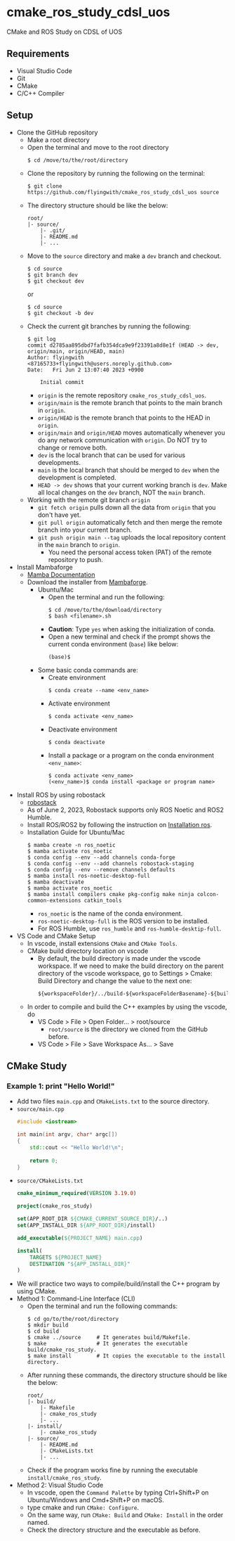 # cmake_ros_study_cdsl_uos

CMake and ROS Study on CDSL of UOS

## Requirements

- Visual Studio Code
- Git
- CMake
- C/C++ Compiler

## Setup

- Clone the GitHub repository
  - Make a root directory
  - Open the terminal and move to the root directory
    ```
    $ cd /move/to/the/root/directory
    ```
  - Clone the repository by running the following on the terminal:
    ```
    $ git clone https://github.com/flyingwith/cmake_ros_study_cdsl_uos source
    ```
  - The directory structure should be like the below:
    ```
    root/
    |- source/
        |- .git/
        |- README.md
        |- ...
    ```
  - Move to the `source` directory and make a `dev` branch and checkout.
    ```
    $ cd source
    $ git branch dev
    $ git checkout dev
    ```
    or
    ```
    $ cd source
    $ git checkout -b dev
    ```
  - Check the current git branches by running the following:
    ```
    $ git log
    commit d2785aa895dbd7fafb354dca9e9f23391a8d8e1f (HEAD -> dev, origin/main, origin/HEAD, main)
    Author: flyingwith <87165733+flyingwith@users.noreply.github.com>
    Date:   Fri Jun 2 13:07:40 2023 +0900

        Initial commit
    ```
    - `origin` is the remote repository `cmake_ros_study_cdsl_uos`.
    - `origin/main` is the remote branch that points to the main branch in `origin`.
    - `origin/HEAD` is the remote branch that points to the HEAD in `origin`.
    - `origin/main` and `origin/HEAD` moves automatically whenever you do any network communication with `origin`. Do NOT try to change or remove both.
    - `dev` is the local branch that can be used for various developments.
    - `main` is the local branch that should be merged to `dev` when the development is completed.
    - `HEAD -> dev` shows that your current working branch is `dev`. Make all local changes on the `dev` branch, NOT the `main` branch.
  - Working with the remote git branch `origin`
    - `git fetch origin` pulls down all the data from `origin` that you don't have yet.
    - `git pull origin` automatically fetch and then merge the remote branch into your current branch.
    - `git push origin main --tag` uploads the local repository content in the `main` branch to `origin`.
      - You need the personal access token (PAT) of the remote repository to push.
- Install Mambaforge
  - [Mamba Documentation](https://mamba.readthedocs.io/en/latest/index.html)
  - Download the installer from [Mambaforge](https://github.com/conda-forge/miniforge#mambaforge).
    - Ubuntu/Mac
      - Open the terminal and run the following: 
        ```
        $ cd /move/to/the/download/directory
        $ bash <filename>.sh
        ```
      - **Caution**: Type `yes` when asking the initialization of conda.
      - Open a new terminal and check if the prompt shows the current conda environment (`base`) like below:
        ```
        (base)$
        ```
    - Some basic conda commands are:
      - Create environment
        ```
        $ conda create --name <env_name>
        ```
      - Activate environment
        ```
        $ conda activate <env_name>
        ```
      - Deactivate environment
        ```
        $ conda deactivate
        ```
      - Install a package or a program on the conda environment `<env_name>`:
        ```
        $ conda activate <env_name>
        (<env_name>)$ conda install <package or program name>
        ```
- Install ROS by using robostack
  - [robostack](https://robostack.github.io/index.html)
  - As of June 2, 2023, Robostack supports only ROS Noetic and ROS2 Humble.
  - Install ROS/ROS2 by following the instruction on [Installation ros](https://robostack.github.io/GettingStarted.html).
  - Installation Guide for Ubuntu/Mac
    ```
    $ mamba create -n ros_noetic
    $ mamba activate ros_noetic
    $ conda config --env --add channels conda-forge
    $ conda config --env --add channels robostack-staging
    $ conda config --env --remove channels defaults
    $ mamba install ros-noetic-desktop-full
    $ mamba deactivate
    $ mamba activate ros_noetic
    $ mamba install compilers cmake pkg-config make ninja colcon-common-extensions catkin_tools
    ```
    - `ros_noetic` is the name of the conda environment.
    - `ros-noetic-desktop-full` is the ROS version to be installed.
    - For ROS Humble, use `ros_humble` and `ros-humble-desktip-full`.
- VS Code and CMake Setup
  - In vscode, install extensions `CMake` and `CMake Tools`.
  - CMake build directory location on vscode
    - By default, the build directory is made under the vscode workspace. If we need to make the build directory on the parent directory of the vscode workspace, go to Settings > Cmake: Build Directory and change the value to the next one:
      ```
      ${workspaceFolder}/../build-${workspaceFolderBasename}-${buildType}
      ```
  - In order to compile and build the C++ examples by using the vscode, do
    - VS Code > File > Open Folder... > root/source
      - `root/source` is the directory we cloned from the GitHub before.
    - VS Code > File > Save Workspace As... > Save

## CMake Study

### Example 1: print "Hello World!"

- Add two files `main.cpp` and `CMakeLists.txt` to the source directory.
- `source/main.cpp`
  ```cpp
  #include <iostream>

  int main(int argv, char* argc[])
  {
      std::cout << "Hello World!\n";
      
      return 0;
  }
  ```
- `source/CMakeLists.txt`
  ```cmake
  cmake_minimum_required(VERSION 3.19.0)

  project(cmake_ros_study)

  set(APP_ROOT_DIR ${CMAKE_CURRENT_SOURCE_DIR}/..)
  set(APP_INSTALL_DIR ${APP_ROOT_DIR}/install)

  add_executable(${PROJECT_NAME} main.cpp)

  install(
      TARGETS ${PROJECT_NAME}
      DESTINATION "${APP_INSTALL_DIR}"
  )
  ```
- We will practice two ways to compile/build/install the C++ program by using CMake.
- Method 1: Command-Line Interface (CLI)
  - Open the terminal and run the following commands:
    ```
    $ cd go/to/the/root/directory
    $ mkdir build
    $ cd build
    $ cmake ../source     # It generates build/Makefile.
    $ make                # It generates the executable build/cmake_ros_study.
    $ make install        # It copies the executable to the install directory.
    ```
  - After running these commands, the directory structure should be like the below:
    ```
    root/
    |- build/
        |- Makefile
        |- cmake_ros_study
        |- ...
    |- install/
        |- cmake_ros_study
    |- source/
        |- README.md
        |- CMakeLists.txt
        |- ...
    ```
  - Check if the program works fine by running the executable `install/cmake_ros_study`.
- Method 2: Visual Studio Code
  - In vscode, open the `Command Palette` by typing Ctrl+Shift+P on Ubuntu/Windows and Cmd+Shift+P on macOS.
  - type cmake and run `CMake: Configure`.
  - On the same way, run `CMake: Build` and `CMake: Install` in the order named.
  - Check the directory structure and the executable as before.